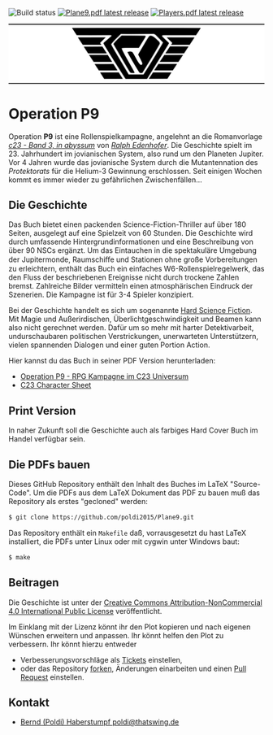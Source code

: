 ![Build status](https://img.shields.io/github/actions/workflow/status/poldi2015/Plane9/build_documents.yml) [![Plane9.pdf latest release](https://img.shields.io/github/release/poldi2015/Plane9.svg?label=Plane9.pdf)](https://github.com/poldi2015/Plane9/releases/latest/download/Plane9.pdf) [![Players.pdf latest release](https://img.shields.io/github/release/poldi2015/Plane9.svg?label=Players.pdf)](https://github.com/poldi2015/Plane9/releases/latest/download/Players.pdf)

![Logo](images/logo_readme.png)


# Operation P9

Operation **P9** ist eine Rollenspielkampagne, angelehnt an die Romanvorlage *[c23 - Band 3, in abyssum](https://www.century23.de/index.php/buecher)* 
von *[Ralph  Edenhofer](https://www.century23.de/index.php/autor)*. Die Geschichte spielt im 23. Jahrhundert im jovianischen System, 
also rund um den Planeten Jupiter. Vor 4 Jahren wurde das jovianische System durch die Mutantennation des *Protektorats* für die 
Helium-3 Gewinnung erschlossen. Seit einigen Wochen kommt es immer wieder zu gefährlichen Zwischenfällen...

## Die Geschichte

Das Buch bietet einen packenden Science-Fiction-Thriller auf über 180 Seiten, ausgelegt auf eine Spielzeit von 60 Stunden. Die 
Geschichte wird durch umfassende Hintergrundinformationen und eine Beschreibung von über 90 NSCs ergänzt. Um das Eintauchen in die
spektakuläre Umgebung der Jupitermonde, Raumschiﬀe und Stationen ohne große Vorbereitungen zu erleichtern, enthält das Buch
ein einfaches W6-Rollenspielregelwerk, das den Fluss der beschriebenen Ereignisse nicht durch trockene Zahlen bremst. Zahlreiche Bilder
vermitteln einen atmosphärischen Eindruck der Szenerien. Die Kampagne ist für 3-4 Spieler konzipiert.

Bei der Geschichte handelt es sich um sogenannte [Hard Science Fiction](https://en.wikipedia.org/wiki/Hard_science_fiction). 
Mit Magie und Außerirdischen, Überlichtgeschwindigkeit und Beamen kann also nicht gerechnet werden. Dafür um so mehr mit 
harter Detektivarbeit, undurschaubaren politischen Verstrickungen, unerwarteten Unterstützern, vielen spannenden Dialogen 
und einer guten Portion Action.

Hier kannst du das Buch in seiner PDF Version herunterladen:

* [Operation P9 - RPG Kampagne im C23 Universum](https://github.com/poldi2015/Plane9/releases/latest/download/Plane9.pdf)
* [C23 Character Sheet](https://github.com/poldi2015/Plane9/releases/latest/download/Operation_P9_Character_Sheet.pdf)

## Print Version

In naher Zukunft soll die Geschichte auch als farbiges Hard Cover Buch im Handel verfügbar sein.

## Die PDFs bauen

Dieses GitHub Repository enthält den Inhalt des Buches im LaTeX "Source-Code". Um die PDFs aus dem LaTeX Dokument das PDF
zu bauen muß das Repository als erstes "gecloned" werden:

```bash
$ git clone https://github.com/poldi2015/Plane9.git
```

Das Repository enthält ein `Makefile` daß, vorrausgesetzt du hast LaTeX installiert, die PDFs unter Linux oder mit 
cygwin unter Windows baut:

```bash
$ make
```

## Beitragen

Die Geschichte ist unter der [Creative Commons Attribution-NonCommercial 4.0 International Public
License](LICENSE.txt) veröffentlicht.

Im Einklang mit der Lizenz könnt ihr den Plot kopieren und nach eigenen Wünschen erweitern und anpassen. Ihr könnt helfen den Plot zu verbessern. Ihr könnt hierzu entweder

* Verbesserungsvorschläge als [Tickets](https://github.com/poldi2015/Plane9/issues) einstellen,
* oder das Repository [forken](https://help.github.com/en/articles/fork-a-repo), Änderungen einarbeiten und einen [Pull Request](https://help.github.com/en/articles/creating-a-pull-request-from-a-fork) einstellen.

## Kontakt

* [Bernd (Poldi) Haberstumpf <poldi@thatswing.de>](mailto:poldi@thatswing.de)
